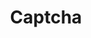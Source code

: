 ---
layout: pattern.njk
tags: 
    - legacy_components_it
key: captcha-legacy_it
title: Captcha
parent: legacy_components_it
image: legacy/overview/captcha.webp
keywords: 
order: 50
availablelanguages: 
    - de
    - en
---